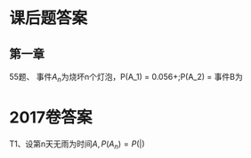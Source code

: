 # 课后题答案

## 第一章
55题、
事件$A_n$为烧坏n个灯泡，P(A_1) = 0.056+;P(A_2) = 
事件B为


# 2017卷答案

T1、设第n天无雨为时间$A,P(A_n) = P( \vert )$

